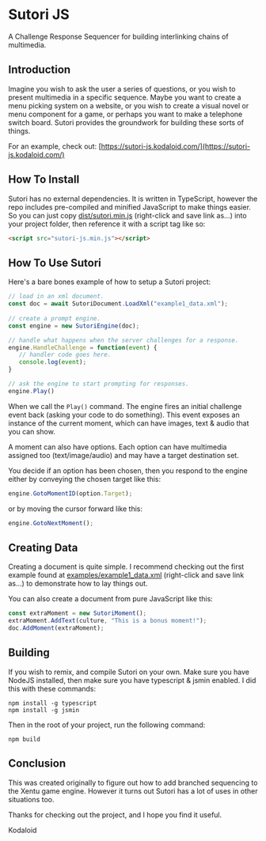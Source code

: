 # Sutori JS 
A Challenge Response Sequencer for building interlinking chains of multimedia.



## Introduction

Imagine you wish to ask the user a series of questions, or you wish to present
multimedia in a specific sequence. Maybe you want to create a menu picking
system on a website, or you wish to create a visual novel or menu component for
a game, or perhaps you want to make a telephone switch board. Sutori provides the
groundwork for building these sorts of things.


For an example, check out: [https://sutori-js.kodaloid.com/](https://sutori-js.kodaloid.com/)



## How To Install

Sutori has no external dependencies. It is written in TypeScript, however the repo
includes pre-compiled and minified JavaScript to make things easier. So you can
just copy [dist/sutori.min.js](https://raw.githubusercontent.com/kodaloid/sutori-js/main/dist/sutori.min.js) (right-click and save link as...) into your project folder, then reference it with a
script tag like so:

```html
<script src="sutori-js.min.js"></script>
```



## How To Use Sutori

Here's a bare bones example of how to setup a Sutori project: 

```js
// load in an xml document.
const doc = await SutoriDocument.LoadXml("example1_data.xml");
        
// create a prompt engine.
const engine = new SutoriEngine(doc);

// handle what happens when the server challenges for a response.
engine.HandleChallenge = function(event) {
   // handler code goes here.
   console.log(event);
}

// ask the engine to start prompting for responses.
engine.Play()
```

When we call the `Play()` command. The engine fires an initial challenge event
back (asking your code to do something). This event exposes an instance of the
current moment, which can have images, text & audio that you can show.

A moment can also have options. Each option can have multimedia assigned too
(text/image/audio) and may have a target destination set.

You decide if an option has been chosen, then you respond to the engine either
by conveying the chosen target like this:

```js
engine.GotoMomentID(option.Target);
```

or by moving the cursor forward like this:

```js
engine.GotoNextMoment();
```


## Creating Data

Creating a document is quite simple. I recommend checking out the first example
found at [examples/example1_data.xml](https://raw.githubusercontent.com/kodaloid/sutori-js/main/examples/example1_data.xml) (right-click and save link as...) to demonstrate how to lay things out.

You can also create a document from pure JavaScript like this:

```js
const extraMoment = new SutoriMoment();
extraMoment.AddText(culture, "This is a bonus moment!");
doc.AddMoment(extraMoment);
```





## Building

If you wish to remix, and compile Sutori on your own. Make sure you have NodeJS
installed, then make sure you have typescript & jsmin enabled. I did this with
these commands:

```
npm install -g typescript
npm install -g jsmin
```

Then in the root of your project, run the following command:

```
npm build
```



## Conclusion

This was created originally to figure out how to add branched sequencing to the
Xentu game engine. However it turns out Sutori has a lot of uses in other situations
too.

Thanks for checking out the project, and I hope you find it useful.

Kodaloid
